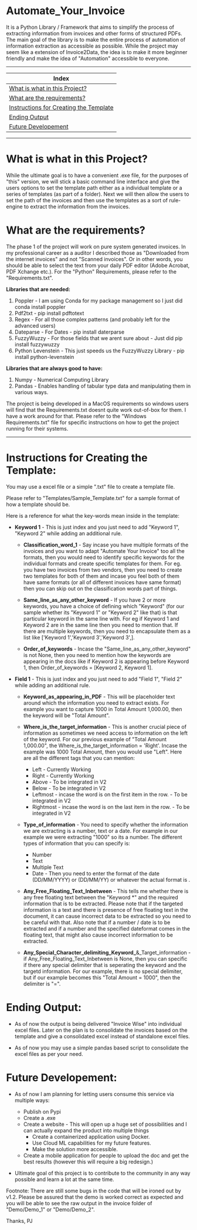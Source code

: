 # Automate_Your_Invoice

It is a Python Library / Framework that aims to simplify the process of extracting information from invoices and other forms of structured PDFs. The main goal of the library is to make the entire process of automation of information extraction as accessible as possible. While the project may seem like a extension of Invoice2Data, the idea is to make it more beginner friendly and make the idea of "Automation" accessible to everyone. 

---

| Index                                  |
| ---------------------------------------|
| [What is what in this Project?](#What-is-what-in-this-Project?)|
| [What are the requirements?](#what-are-the-requirements?)|
| [Instructions for Creating the Template](#instructions-for-creating-the-template:)|
| [Ending Output](#ending-output:)|
| [Future Developement](#future-developement:)|

---

# What is what in this Project?

While the ultimate goal is to have a convenient .exe file, for the purposes of "this" version, we will stick a basic command line interface and give the users options to set the template path either as a individual template or a series of templates (as part of a folder). Next we will then allow the users to set the path of the invoices and then use the templates as a sort of rule-engine to extract the information from the invoices.

# What are the requirements?

The phase 1 of the project will work on pure system generated invoices. In my professional career as a auditor I described those as "Downloaded from the internet invoices" and not "Scanned invoices". Or in other words, you should be able to select the text from your daily PDF editor (Adobe Acrobat, PDF Xchange etc.). For the "Python" Requirements, please refer to the "Requirements.txt".

<b>Libraries that are needed:</b>
1. Poppler - I am using Conda for my package management so I just did conda install poppler
2. Pdf2txt - pip install pdftotext
3. Regex - For all those complex patterns (and probably left for the advanced users)
4. Dateparse - For Dates - pip install daterparse
5. FuzzyWuzzy - For those fields that we arent sure about - Just did pip install fuzzywuzzy
6. Python Levenstein - This just speeds us the FuzzyWuzzy Library - pip install python-levenstein

<b>Libraries that are always good to have:</b>
1. Numpy - Numerical Computing Library
2. Pandas - Enables handling of tabular type data and manipulating them in various ways.

The project is being developed in a MacOS requirements so windows users will find that the Requirements.txt doesnt quite work out-of-box for them. I have a work around for that. Please refer to the "Windows Requirements.txt" file for specific instructions on how to get the project running for their systems.

***

# Instructions for Creating the Template:

You may use a excel file or a simple ".txt" file to create a template file.

Please refer to "Templates/Sample_Template.txt" for a sample format of how a template should be. 

Here is a reference for what the key-words mean inside in the template:

- **Keyword 1** - This is just index and you just need to add "Keyword 1", "Keyword 2" while adding an additional rule.

    - **Classification_word_1** - Say incase you have multiple formats of the invoices and you want to adapt "Automate Your Invoice" too all the formats, then you would need to identify specific keywords for the individual formats and create specific templates for them. For eg. you have two invoices from two vendors, then you need to create two templates for both of them and incase you feel both of them have same formats (or all of different invoices have same format) then you can skip out on the classification words part of things.

    - **Same_line_as_any_other_keyword** - If you have 2 or more keywords, you have a choice of defining which "Keyword" (for our sample whether its "Keyword 1" or "Keyword 2" like that) is that particular keyword in the same line with. For eg if Keyword 1 and Keyword 2 are in the same line then you need to mention that. If there are multiple keywords, then you need to encapsulate them as a list like ['Keyword 1','Keyword 3','Keyword 3',].

    - **Order_of_keywords** - Incase the "Same_line_as_any_other_keyword" is not None, then you need to mention how the keywords are appearing in the docs like if Keyword 2 is appearing before Keyword 1, then Order_of_keywords = [Keyword 2, Keyword 1].

- **Field 1** - This is just index and you just need to add "Field 1", "Field 2" while adding an additional rule.

    - **Keyword_as_appearing_in_PDF** - This will be placeholder text around which the information you need to extract exists. For example you want to capture 1000 in Total Amount 1,000.00, then the keyword will be "Total Amount".

    - **Where_is_the_target_information** - This is another crucial piece of information as sometimes we need access to information on the left of the keyword. For our previous example of "Total Amount 1,000.00", the Where_is_the_target_information = 'Right'. Incase the example was 1000 Total Amount, then you would use "Left". Here are all the different tags that you can mention:

        - Left - Currently Working
        - Right - Currently Working
        - Above - To be integrated in V2
        - Below - To be integrated in V2
        - Leftmost - incase the word is on the first item in the row.  - To be integrated in V2
        - Rightmost - incase the word is on the last item in the row.  - To be integrated in V2


    - **Type_of_information** - You need to specify whether the information we are extracting is a number, text or a date. For example in our example we were extracting "1000" so its a number. The different types of information that you can specify is:
        - Number
        - Text
        - Multiple Text
        - Date - Then you need to enter the format of the date (DD/MM/YYYY) or (DD/MM/YY) or whatever the actual format is .

    - **Any_Free_Floating_Text_Inbetween** - This tells me whether there is any free floating text between the "Keyword *" and the required information that is to be extracted. Please note that if the targeted information is a text and there is presence of free floating text in the document, it can cause incorrect data to be extracted so you need to be careful with that. Also note that if a number / date is to be extracted and if a number and the specified dateformat comes in the floating text, that might also cause incorrect information to be extracted.

    - **Any_Special_Character_delimiting_Keyword_**&_Target_information - if Any_Free_Floating_Text_Inbetween is None, then you can specific if there any special delimiter that is seperating the keyword and the targetd information. For our example, there is no special delimiter, but if our example becomes this "Total Amount = 1000", then the delimiter is "=".

# Ending Output:
- As of now the output is being delivered "Invoice Wise" into individual excel files. Later on the plan is to consolidate the invoices based on the template and give a consolidated excel instead of standalone excel files.

- As of now you may use a simple pandas based script to consolidate the excel files as per your need.

# Future Developement:
- As of now I am planning for letting users consume this service via multiple ways:
    - Publish on Pypi
    - Create a .exe
    - Create a website - This will open up a huge set of possibilities and I can actually expand the product into multiple things
        - Create a containerized application using Docker.
        - Use Cloud ML capabilities for my future features.
        - Make the solution more accessible.
    - Create a mobile application for people to upload the doc and get the best results (however this will require a big redesign.)

- Ultimate goal of this project is to contribute to the community in any way possible and learn a lot at the same time.

Footnote:
There are still some bugs in the code that will be ironed out by v1.2. Please be assured that the demo is worked correct as expected and you will be able to see the raw output in the invoice folder of "Demo/Demo_1" or "Demo/Demo_2".

Thanks,
PJ